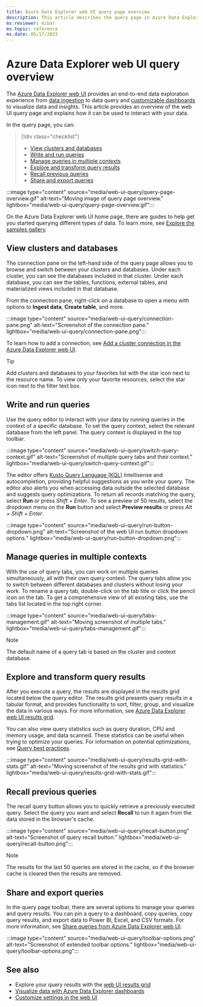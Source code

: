 ```yaml
---
title: Azure Data Explorer web UI query page overview
description: This article describes the query page in Azure Data Explorer web UI.
ms.reviewer: mibar
ms.topic: reference
ms.date: 05/17/2023
---
```


# Azure Data Explorer web UI query overview

The [Azure Data Explorer web UI](https://dataexplorer.azure.com) provides an end-to-end data exploration experience from [data ingestion](ingest-data-wizard.md) to data query and [customizable dashboards](azure-data-explorer-dashboards.md) to visualize data and insights. This article provides an overview of the web UI query page and explains how it can be used to interact with your data.

In the query page, you can:

> [!div class="checklist"]
>
> * [View clusters and databases](#view-clusters-and-databases)
> * [Write and run queries](#write-and-run-queries)
> * [Manage queries in multiple contexts](#manage-queries-in-multiple-contexts)
> * [Explore and transform query results](#explore-and-transform-query-results)
> * [Recall previous queries](#recall-previous-queries)
> * [Share and export queries](#share-and-export-queries)

:::image type="content" source="media/web-ui-query/query-page-overview.gif" alt-text="Moving image of query page overview." lightbox="media/web-ui-query/query-page-overview.gif":::

On the Azure Data Explorer web UI home page, there are guides to help get you started querying different types of data. To learn more, see [Explore the samples gallery](web-ui-samples-query.md).

## View clusters and databases

The connection pane on the left-hand side of the query page allows you to browse and switch between your clusters and databases. Under each cluster, you can see the databases included in that cluster. Under each database, you can see the tables, functions, external tables, and materialized views included in that database.

From the connection pane, right-click on a database to open a menu with options to **Ingest data**, **Create table**, and more.

:::image type="content" source="media/web-ui-query/connection-pane.png" alt-text="Screenshot of the connection pane." lightbox="media/web-ui-query/connection-pane.png":::

To learn how to add a connection, see [Add a cluster connection in the Azure Data Explorer web UI](add-cluster-connection.md).

> [!TIP]
> Add clusters and databases to your favorites list with the star icon next to the resource name. To view only your favorite resources, select the star icon next to the filter text box.

## Write and run queries

Use the query editor to interact with your data by running queries in the context of a specific database. To set the query context, select the relevant database from the left panel. The query context is displayed in the top toolbar.

:::image type="content" source="media/web-ui-query/switch-query-context.gif" alt-text="Screenshot of multiple query tabs and their context." lightbox="media/web-ui-query/switch-query-context.gif":::

The editor offers [Kusto Query Language (KQL)](kusto/query/index.md) Intellisense and autocompletion, providing helpful suggestions as you write your query. The editor also alerts you when accessing data outside the selected database and suggests query optimizations. To return all records matching the query, select **Run** or press *Shift + Enter*. To see a preview of 50 results, select the dropdown menu on the **Run** button and select **Preview results** or press *Alt + Shift + Enter*.

:::image type="content" source="media/web-ui-query/run-button-dropdown.png" alt-text="Screenshot of the web UI run button dropdown options." lightbox="media/web-ui-query/run-button-dropdown.png":::

## Manage queries in multiple contexts

With the use of query tabs, you can work on multiple queries simultaneously, all with their own query context. The query tabs allow you to switch between different databases and clusters without losing your work. To rename a query tab, double-click on the tab title or click the pencil icon on the tab. To get a comprehensive view of all existing tabs, use the tabs list located in the top right corner.

:::image type="content" source="media/web-ui-query/tabs-management.gif" alt-text="Moving screenshot of multiple tabs." lightbox="media/web-ui-query/tabs-management.gif":::

> [!NOTE]
> The default name of a query tab is based on the cluster and context database.

## Explore and transform query results

After you execute a query, the results are displayed in the results grid located below the query editor. The results grid presents query results in a tabular format, and provides functionality to sort, filter, group, and visualize the data in various ways. For more information, see [Azure Data Explorer web UI results grid](web-results-grid.md).

You can also view query statistics such as query duration, CPU and memory usage, and data scanned. These statistics can be useful when trying to optimize your queries. For information on potential optimizations, see [Query best practices](kusto/query/best-practices.md).

:::image type="content" source="media/web-ui-query/results-grid-with-stats.gif" alt-text="Moving screenshot of the results grid with statistics." lightbox="media/web-ui-query/results-grid-with-stats.gif":::

## Recall previous queries

The recall query button allows you to quickly retrieve a previously executed query. Select the query you want and select **Recall** to run it again from the data stored in the browser's cache.

:::image type="content" source="media/web-ui-query/recall-button.png" alt-text="Screenshot of query recall button." lightbox="media/web-ui-query/recall-button.png":::

> [!NOTE]
> The results for the last 50 queries are stored in the cache, so if the browser cache is cleared then the results are removed.

## Share and export queries

In the query page toolbar, there are several options to manage your queries and query results. You can pin a query to a dashboard, copy queries, copy query results, and export data to Power BI, Excel, and CSV formats. For more information, see [Share queries from Azure Data Explorer web UI](web-share-queries.md).

:::image type="content" source="media/web-ui-query/toolbar-options.png" alt-text="Screenshot of extended toolbar options." lightbox="media/web-ui-query/toolbar-options.png":::

## See also

* Explore your query results with the [web UI results grid](web-results-grid.md)
* [Visualize data with Azure Data Explorer dashboards](azure-data-explorer-dashboards.md)
* [Customize settings in the web UI](web-customize-settings.md)
